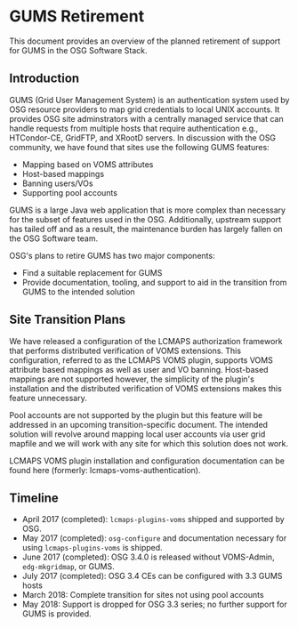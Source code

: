 
GUMS Retirement
===============

This document provides an overview of the planned retirement of support for GUMS in the OSG Software Stack.

Introduction
------------

GUMS (Grid User Management System) is an authentication system used by OSG resource providers to map grid credentials to
local UNIX accounts. It provides OSG site adminstrators with a centrally managed service that can handle requests from
multiple hosts that require authentication e.g., HTCondor-CE, GridFTP, and XRootD servers. In discussion with the OSG
community, we have found that sites use the following GUMS features:

- Mapping based on VOMS attributes
- Host-based mappings
- Banning users/VOs
- Supporting pool accounts

GUMS is a large Java web application that is more complex than necessary for the subset of features used in the
OSG. Additionally, upstream support has tailed off and as a result, the maintenance burden has largely fallen on the OSG
Software team.

OSG's plans to retire GUMS has two major components:

- Find a suitable replacement for GUMS
- Provide documentation, tooling, and support to aid in the transition from GUMS to the intended solution

Site Transition Plans
---------------------

We have released a configuration of the LCMAPS authorization framework that performs distributed verification of VOMS
extensions. This configuration, referred to as the LCMAPS VOMS plugin, supports VOMS attribute based mappings as well as
user and VO banning. Host-based mappings are not supported however, the simplicity of the plugin's installation and
the distributed verification of VOMS extensions makes this feature unnecessary.

Pool accounts are not supported by the plugin but this feature will be addressed in an upcoming transition-specific
document. The intended solution will revolve around mapping local user accounts via user grid mapfile and we will work
with any site for which this solution does not work.

LCMAPS VOMS plugin installation and configuration documentation can be
found here (formerly: lcmaps-voms-authentication).

Timeline
--------

- April 2017 (completed): `lcmaps-plugins-voms` shipped and supported by OSG.
- May 2017 (completed): `osg-configure` and documentation necessary for using `lcmaps-plugins-voms` is shipped.
- June 2017 (completed): OSG 3.4.0 is released without VOMS-Admin, `edg-mkgridmap`, or GUMS.
- July 2017 (completed): OSG 3.4 CEs can be configured with 3.3 GUMS hosts
- March 2018: Complete transition for sites not using pool accounts
- May 2018: Support is dropped for OSG 3.3 series; no further support for GUMS is provided.
